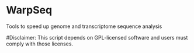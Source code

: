 # WarpSeq
Tools to speed up genome and transcriptome sequence analysis

#Disclaimer: This script depends on GPL-licensed software and users must comply with those licenses.
